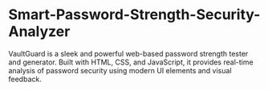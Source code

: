 # Smart-Password-Strength-Security-Analyzer
VaultGuard is a sleek and powerful web-based password strength tester and generator. Built with HTML, CSS, and JavaScript, it provides real-time analysis of password security using modern UI elements and visual feedback.
